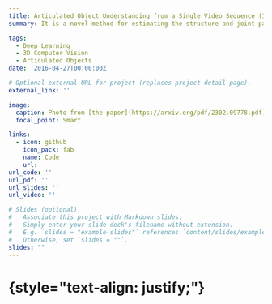 ```yaml
---
title: Articulated Object Understanding from a Single Video Sequence (ICCVW'25)
summary: It is a novel method for estimating the structure and joint parameters of articulated objects from a single casual video, captured by a potentially moving camera.

tags:
  - Deep Learning
  - 3D Computer Vision
  - Articulated Objects
date: '2016-04-27T00:00:00Z'

# Optional external URL for project (replaces project detail page).
external_link: ''

image:
  caption: Photo from [the paper](https://arxiv.org/pdf/2302.09778.pdf)
  focal_point: Smart

links:
  - icon: github
    icon_pack: fab
    name: Code
    url: 
url_code: ''
url_pdf: ''
url_slides: ''
url_video: ''

# Slides (optional).
#   Associate this project with Markdown slides.
#   Simply enter your slide deck's filename without extension.
#   E.g. `slides = "example-slides"` references `content/slides/example-slides.md`.
#   Otherwise, set `slides = ""`.
slides: ""
---
```



# {style="text-align: justify;"}

